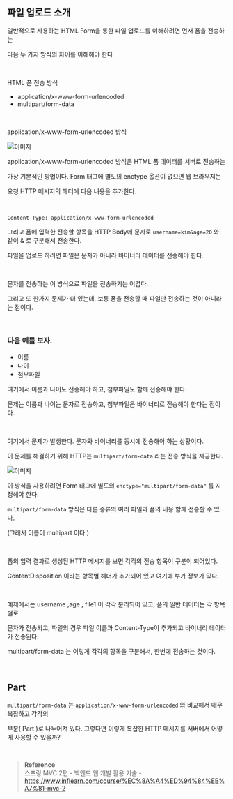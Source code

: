 ## 파일 업로드 소개

일반적으로 사용하는 HTML Form을 통한 파일 업로드를 이해하려면 먼저 폼을 전송하는 

다음 두 가지 방식의 차이를 이해해야 한다

<br/>

HTML 폼 전송 방식

- application/x-www-form-urlencoded
- multipart/form-data

<br/>

application/x-www-form-urlencoded 방식

![이미지](/programming/img/나75.PNG)

application/x-www-form-urlencoded 방식은 HTML 폼 데이터를 서버로 전송하는 

가장 기본적인 방법이다. Form 태그에 별도의 enctype 옵션이 없으면 웹 브라우저는 

요청 HTTP 메시지의 헤더에 다음 내용을 추가한다.

<br/>

`Content-Type: application/x-www-form-urlencoded`

그리고 폼에 입력한 전송할 항목을 HTTP Body에 문자로 `username=kim&age=20` 와 같이 & 로 구분해서 전송한다.



파일을 업로드 하려면 파일은 문자가 아니라 바이너리 데이터를 전송해야 한다. 

<br/>

문자를 전송하는 이 방식으로 파일을 전송하기는 어렵다. 

그리고 또 한가지 문제가 더 있는데, 보통 폼을 전송할 때 파일만 전송하는 것이 아니라는 점이다.

<br/>

### 다음 예를 보자.

- 이름
- 나이
- 첨부파일

여기에서 이름과 나이도 전송해야 하고, 첨부파일도 함께 전송해야 한다. 

문제는 이름과 나이는 문자로 전송하고, 첨부파일은 바이너리로 전송해야 한다는 점이다. 

<br/>

여기에서 문제가 발생한다. 문자와 바이너리를 동시에 전송해야 하는 상황이다.

이 문제를 해결하기 위해 HTTP는 `multipart/form-data` 라는 전송 방식을 제공한다.

![이미지](/programming/img/나76.PNG)

이 방식을 사용하려면 Form 태그에 별도의 `enctype="multipart/form-data"` 를 지정해야 한다.

`multipart/form-data` 방식은 다른 종류의 여러 파일과 폼의 내용 함께 전송할 수 있다. 

(그래서 이름이 multipart 이다.)

<br/>

폼의 입력 결과로 생성된 HTTP 메시지를 보면 각각의 전송 항목이 구분이 되어있다. 

ContentDisposition 이라는 항목별 헤더가 추가되어 있고 여기에 부가 정보가 있다. 

<br/>

예제에서는 username ,age , file1 이 각각 분리되어 있고, 폼의 일반 데이터는 각 항목별로 

문자가 전송되고, 파일의 경우 파일 이름과 Content-Type이 추가되고 바이너리 데이터가 전송된다.

multipart/form-data 는 이렇게 각각의 항목을 구분해서, 한번에 전송하는 것이다.

<br/>

## Part

`multipart/form-data` 는 `application/x-www-form-urlencoded` 와 비교해서 매우 복잡하고 각각의

부분( Part )로 나누어져 있다. 그렇다면 이렇게 복잡한 HTTP 메시지를 서버에서 어떻게 사용할 수 있을까?

<br/>

>**Reference** <br/>스프링 MVC 2편 - 백엔드 웹 개발 활용 기술 - https://www.inflearn.com/course/%EC%8A%A4%ED%94%84%EB%A7%81-mvc-2